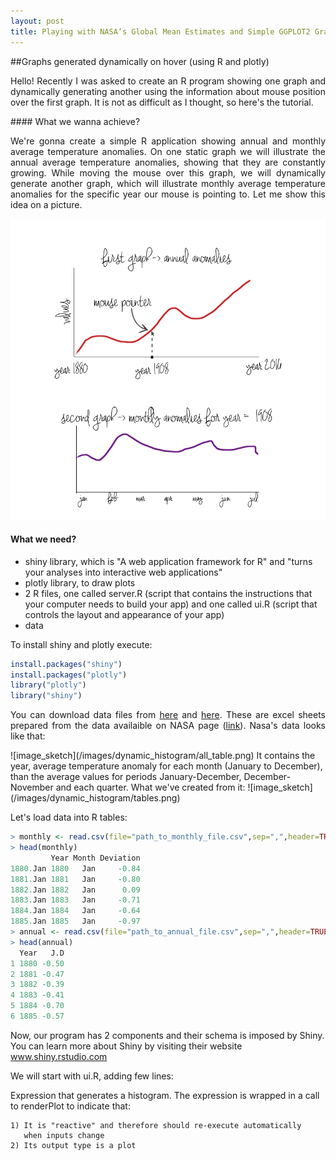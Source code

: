 ```yaml
---
layout: post
title: Playing with NASA’s Global Mean Estimates and Simple GGPLOT2 Graphs in RStudio
---
```

<p align="justify">

</p>

##Graphs generated dynamically on hover (using R and plotly)
<p align="justify">
Hello! Recently I was asked to create an R program showing one graph and dynamically generating another using the information about mouse position over the first graph. It is not as difficult as I thought, so here's the tutorial.
</p>
#### What we wanna achieve?
<p align="justify">
We're gonna create a simple R application showing annual and monthly average temperature anomalies. On one static graph we will illustrate the annual  average temperature anomalies, showing that they are constantly growing. While moving the mouse over this graph, we will dynamically generate another graph, which will illustrate monthly average temperature anomalies for the specific year our mouse is pointing to. Let me show this idea on a picture.
</p>
<p align="center">
  <img src="/images/dynamic_histogram/sketch.png">
</p>


#### What we need?
- shiny library, which is "A web application framework for R" and "turns your analyses into interactive web applications"
- plotly library, to draw plots
- 2 R files, one called server.R (script that contains the instructions that your computer needs to build your app) and one called ui.R (script that controls the layout and appearance of your app)
- data

To install shiny and plotly execute:
```r
install.packages("shiny")
install.packages("plotly")
library("plotly")
library("shiny")
```
<p align="justify">
You can download data files from <a href="">here</a> and <a href="">here</a>. These are excel sheets prepared from the data availaible on NASA page (<a href="">link</a>). Nasa's data looks like that:
</p>
![image_sketch](/images/dynamic_histogram/all_table.png)
It contains the year, average temperature anomaly for each month (January to December), than the average values for periods January-December, December-November and each quarter. What we've created from it:
![image_sketch](/images/dynamic_histogram/tables.png)

Let's load data into R tables:
```r
> monthly <- read.csv(file="path_to_monthly_file.csv",sep=",",header=TRUE)
> head(monthly)
         Year Month Deviation
1880.Jan 1880   Jan     -0.84
1881.Jan 1881   Jan     -0.80
1882.Jan 1882   Jan      0.09
1883.Jan 1883   Jan     -0.71
1884.Jan 1884   Jan     -0.64
1885.Jan 1885   Jan     -0.97
> annual <- read.csv(file="path_to_annual_file.csv",sep=",",header=TRUE)
> head(annual)
  Year   J.D
1 1880 -0.50
2 1881 -0.47
3 1882 -0.39
4 1883 -0.41
5 1884 -0.70
6 1885 -0.57
```
Now, our program has 2 components and their schema is imposed by Shiny. You can learn more about Shiny by visiting their website www.shiny.rstudio.com 

We will start with ui.R, adding few lines:





   Expression that generates a histogram. The expression is
  wrapped in a call to renderPlot to indicate that:
  
    1) It is "reactive" and therefore should re-execute automatically
       when inputs change
    2) Its output type is a plot
